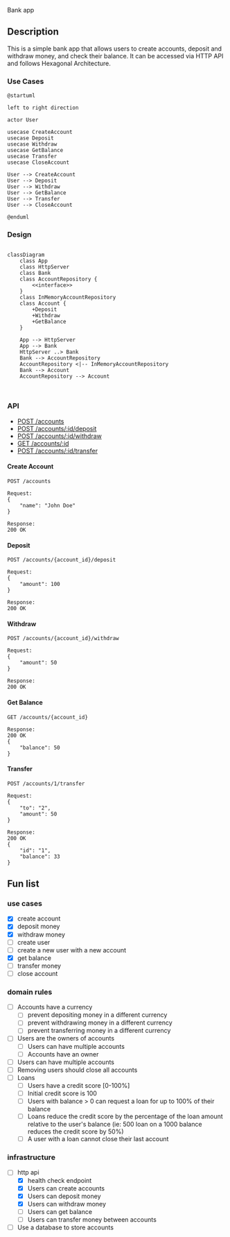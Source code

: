 Bank app

## Description
This is a simple bank app that allows users to create accounts, deposit and withdraw money, and check their balance.
It can be accessed via HTTP API and follows Hexagonal Architecture.



### Use Cases

```plantuml
@startuml

left to right direction

actor User

usecase CreateAccount
usecase Deposit
usecase Withdraw
usecase GetBalance
usecase Transfer
usecase CloseAccount

User --> CreateAccount
User --> Deposit
User --> Withdraw
User --> GetBalance
User --> Transfer
User --> CloseAccount

@enduml

```
### Design

```mermaid

classDiagram
    class App
    class HttpServer
    class Bank
    class AccountRepository {
        <<interface>>
    }
    class InMemoryAccountRepository
    class Account {
        +Deposit
        +Withdraw
        +GetBalance
    }
    
    App --> HttpServer
    App --> Bank
    HttpServer ..> Bank
    Bank --> AccountRepository
    AccountRepository <|-- InMemoryAccountRepository
    Bank --> Account
    AccountRepository --> Account
    


```

### API

- [POST /accounts](#create-account)
- [POST /accounts/:id/deposit](#deposit)
- [POST /accounts/:id/withdraw](#withdraw)
- [GET /accounts/:id](#get-balance)
- [POST /accounts/:id/transfer](#transfer)

#### Create Account
```
POST /accounts

Request: 
{
    "name": "John Doe"
}

Response:
200 OK
```

#### Deposit
```
POST /accounts/{account_id}/deposit

Request:
{
    "amount": 100
}

Response:
200 OK
```

#### Withdraw
```
POST /accounts/{account_id}/withdraw

Request:
{
    "amount": 50
}

Response:
200 OK
```

#### Get Balance
```
GET /accounts/{account_id}

Response:
200 OK
{
    "balance": 50
}
```

#### Transfer
```
POST /accounts/1/transfer

Request:
{
    "to": "2",
    "amount": 50
}

Response:
200 OK
{
    "id": "1",
    "balance": 33
}
```



## Fun list

### use cases
- [x] create account
- [x] deposit money
- [x] withdraw money
- [ ] create user
- [ ] create a new user with a new account
- [x] get balance
- [ ] transfer money
- [ ] close account

### domain rules
- [ ] Accounts have a currency
  - [ ] prevent depositing money in a different currency
  - [ ] prevent withdrawing money in a different currency
  - [ ] prevent transferring money in a different currency
- [ ] Users are the owners of accounts
  - [ ] Users can have multiple accounts
  - [ ] Accounts have an owner
- [ ] Users can have multiple accounts
- [ ] Removing users should close all accounts
- [ ] Loans
  - [ ] Users have a credit score [0-100%]
  - [ ] Initial credit score is 100
  - [ ] Users with balance > 0 can request a loan for up to 100% of their balance
  - [ ] Loans reduce the credit score by the percentage of the loan amount relative to the user's balance
    (ie: 500 loan on a 1000 balance reduces the credit score by 50%)
  - [ ] A user with a loan cannot close their last account

### infrastructure
- [ ] http api
  - [x] health check endpoint
  - [x] Users can create accounts
  - [x] Users can deposit money
  - [x] Users can withdraw money
  - [ ] Users can get balance
  - [ ] Users can transfer money between accounts
- [ ] Use a database to store accounts
